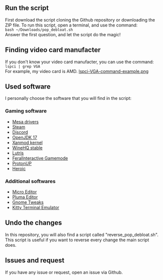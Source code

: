 ## Run the script
First download the script cloning the Github repository or downloading the ZIP file.
To run this script, open a terminal, and use the command: <br>
`bash ~/Downloads/pop_debloat.sh` <br>
Answer the first question, and let the script do the magic!
## Finding video card manufacter
If you don't know your video card manufacter, you can use the command: <br>
`lspci | grep VGA` <br>
For example, my video card is AMD.
[lspci-VGA-command-example.png](https://de.catbox.moe/o6wxcv.png)
## Used software
I personally choose the software that you will find in the script:
### Gaming software
- [Mesa drivers](https://gitlab.freedesktop.org/mesa)
- [Steam](https://store.steampowered.com)
- [Discord](https://discord.com)
- [OpenJDK 17](https://openjdk.java.net/projects/jdk/17)
- [Xanmod kernel](https://xanmod.org)
- [WineHQ stable](https://www.winehq.org)
- [Lutris](https://lutris.net)
- [FeralInteractive Gamemode](https://github.com/FeralInteractive/gamemode)
- [ProtonUP](https://github.com/AUNaseef/protonup)
- [Heroic](https://heroicgameslauncher.com)
### Additional softwares
- [Micro Editor](https://micro-editor.github.io)
- [Pluma Editor](https://wiki.mate-desktop.org/mate-desktop/applications/pluma)
- [Gnome Tweaks](https://wiki.gnome.org/Apps/Tweaks)
- [Kitty Terminal Emulator](https://github.com/kovidgoyal/kitty)
## Undo the changes
In this repository, you will also find a script called "reverse_pop_debloat.sh". This script is useful if you want to reverse every change the main script does.
## Issues and request
If you have any issue or request, open an issue via Github.
